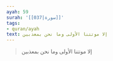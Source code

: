```yaml
---
ayah: 59
surah: '[[037|سورة]]'
tags:
- quran/ayah
text: إلا موتتنا الأولى وما نحن بمعذبين
---
```

> إلا موتتنا الأولى وما نحن بمعذبين
